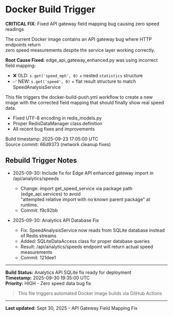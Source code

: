# Docker Build Trigger

**CRITICAL FIX**: Fixed API gateway field mapping bug causing zero speed readings

The current Docker image contains an API gateway bug where HTTP endpoints return  
zero speed measurements despite the service layer working correctly.

**Root Cause Fixed**: edge_api_gateway_enhanced.py was using incorrect field mapping:

- ❌ OLD: `s.get('speed_mph', 0)` + nested `statistics` structure
- ✅ NEW: `s.get('speed', 0)` + flat result structure to match SpeedAnalysisService

This file triggers the docker-build-push.yml workflow to create a new  
image with the corrected field mapping that should finally show real speed data.

- Fixed UTF-8 encoding in redis_models.py
- Proper RedisDataManager class definition
- All recent bug fixes and improvements

Build timestamp: 2025-09-23 17:05:00 UTC  
Source commit: 66d9373 (network cleanup fixes)

## Rebuild Trigger Notes

- 2025-09-30: Include fix for Edge API enhanced gateway import in /api/analytics/speeds
  - Change: import get_speed_service via package path (edge_api.services) to avoid  
    "attempted relative import with no known parent package" at runtime.
  - Commit: f9c92bb

- 2025-09-30: Analytics API Database Fix
  - Fix: SpeedAnalysisService now reads from SQLite database instead of Redis streams
  - Added: SQLiteDataAccess class for proper database queries
  - Result: /api/analytics/speeds endpoint will return actual speed measurements
  - Commit: 121dee1

---

**Build Status:** Analytics API SQLite fix ready for deployment  
**Timestamp:** 2025-09-30 19:35:00 UTC  
**Priority:** HIGH - Zero speed data bug fix

> This file triggers automated Docker image builds via GitHub Actions

---
**Last updated:** Sept 30, 2025 - API Gateway Field Mapping Fix 
 